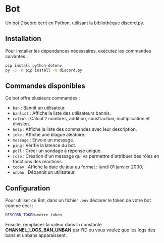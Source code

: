 # Bot

Un bot Discord écrit en Python, utilisant la bibliothèque discord.py.

## Installation

Pour installer les dépendances nécessaires, exécutez les commandes suivantes :

```bash
pip install python-dotenv
py -3 -m pip install -U discord.py
```

## Commandes disponibles

Ce bot offre plusieurs commandes :

- `ban` : Bannit un utilisateur.
- `banlist` : Affiche la liste des utilisateurs bannis.
- `calcul` : Calcul 2 nombres, addition, soustraction, multiplication et division.
- `help` : Affiche la liste des commandes avec leur description.
- `joke` : Affiche une blague aléatoire.
- `message` : Envoie un message.
- `ping` : Vérifie la latence du bot.
- `poll` : Créer un sondage à réponse unique.
- `role` : Création d'un message qui va permettre d'attribuer des rôles en fonctions des réactions.
- `today` : Affiche la date du jour au format : lundi 01 janvier 2000.
- `unban` : Débannit un utilisateur.

## Configuration

Pour utiliser ce Bot, dans un fichier `.env` déclarer le token de votre bot comme ceci :

```bash
DISCORD_TOKEN=votre_token
```

Ensuite, remplacez la valeur dans la constante **CHANNEL_LOGS_BAN_UNBAN** par l'ID ou vous voulez que les logs des bans et unbans apparaissent.
